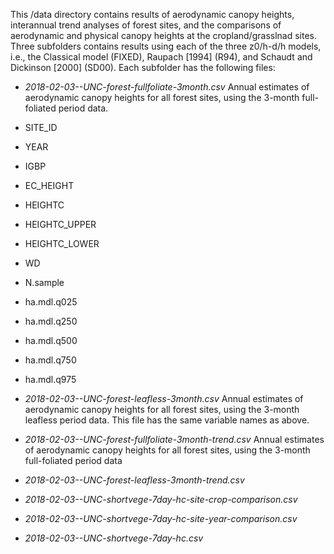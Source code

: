 This /data directory contains results of aerodynamic canopy heights, interannual trend analyses of forest sites, and the comparisons of aerodynamic and physical canopy heights at the cropland/grasslnad sites. Three subfolders contains results using each of the three z0/h-d/h models, i.e., the Classical model (FIXED), Raupach [1994] (R94), and Schaudt and Dickinson [2000] (SD00). Each subfolder has the following files:   

* *2018-02-03-<model>-UNC-forest-fullfoliate-3month.csv*
Annual estimates of aerodynamic canopy heights for all forest sites, using the 3-month full-foliated period data. 
* SITE_ID	
* YEAR
* IGBP	
* EC_HEIGHT
* HEIGHTC
* HEIGHTC_UPPER
* HEIGHTC_LOWER
* WD
* N.sample
* ha.mdl.q025
* ha.mdl.q250
* ha.mdl.q500
* ha.mdl.q750
* ha.mdl.q975

* *2018-02-03-<model>-UNC-forest-leafless-3month.csv*
Annual estimates of aerodynamic canopy heights for all forest sites, using the 3-month leafless period data. This file has the same variable names as above. 
  
* *2018-02-03-<model>-UNC-forest-fullfoliate-3month-trend.csv*
Annual estimates of aerodynamic canopy heights for all forest sites, using the 3-month full-foliated period data
  

* *2018-02-03-<model>-UNC-forest-leafless-3month-trend.csv*



* *2018-02-03-<model>-UNC-shortvege-7day-hc-site-crop-comparison.csv*

* *2018-02-03-<model>-UNC-shortvege-7day-hc-site-year-comparison.csv*

* *2018-02-03-<model>-UNC-shortvege-7day-hc.csv*
